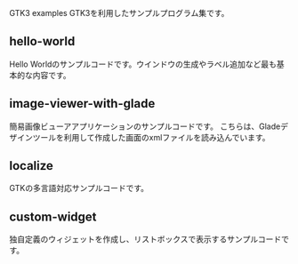GTK3 examples
GTK3を利用したサンプルプログラム集です。

## hello-world

Hello Worldのサンプルコードです。ウインドウの生成やラベル追加など最も基本的な内容です。

## image-viewer-with-glade

簡易画像ビューアアプリケーションのサンプルコードです。
こちらは、Gladeデザインツールを利用して作成した画面のxmlファイルを読み込んでいます。

## localize

GTKの多言語対応サンプルコードです。

## custom-widget

独自定義のウィジェットを作成し、リストボックスで表示するサンプルコードです。